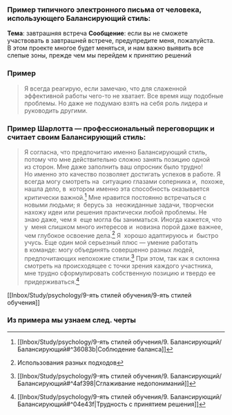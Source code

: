 ### Пример типичного электронного письма от человека, использующего Балансирующий стиль:
**Тема**: завтрашняя встреча 
**Сообщение**: если вы не сможете участвовать в завтрашней встрече, предупредите меня, пожалуйста. В этом проекте многое будет меняться, и нам важно выявить все слепые зоны, прежде чем мы перейдем к принятию решений

### Пример
>Я всегда реагирую, если замечаю, что для слаженной эффективной работы чего-то не хватает. Все время ищу подобные проблемы. Но даже не подумаю взять на себя роль лидера и руководить другими.


### Пример Шарлотта — профессиональный переговорщик и считает своим Балансирующий стиль:
>Я согласна, что предпочитаю именно Балансирующий стиль, потому что мне действительно сложно занять позицию одной из сторон. Мне даже заполнить ваш опросник было трудно! Но именно это качество позволяет достигать успехов в работе. Я  всегда могу смотреть на  ситуацию глазами соперника и,  похоже, нашла дело, в  котором именно эта способность оказывается критически важной.[^1] Мне нравится постоянно встречаться с  новыми людьми; я  берусь за  неожиданные задачи, творчески нахожу идеи или решения практически любой проблемы. Не  знаю даже, чем я  еще могла бы заниматься. Иногда кажется, что у  меня слишком много интересов и  новизна порой даже важнее, чем глубокое освоение дела.[^2] Я  хорошо адаптируюсь и  быстро учусь. Еще один мой серьезный плюс — умение работать в команде: могу объединять совершенно разных людей, предпочитающих непохожие стили.[^3] При этом, так как я склонна смотреть на происходящее с точки зрения каждого участника, мне трудно сформулировать собственную позицию и твердо ее придерживаться.[^4]

[[Inbox/Study/psychology/9-ять стилей обучения/9-ять стилей обучения]]

### Из примера мы узнаем след. черты 
[^1]: [[Inbox/Study/psychology/9-ять стилей обучения/9. Балансирующий/Балансирующий#^36083b|Соблюдение баланса]]
[^2]: Использования разных подходов
[^3]: [[Inbox/Study/psychology/9-ять стилей обучения/9. Балансирующий/Балансирующий#^4af398|Сглаживание недопониманий]]
[^4]:[[Inbox/Study/psychology/9-ять стилей обучения/9. Балансирующий/Балансирующий#^04e43f|Трудность с принятием решения]]